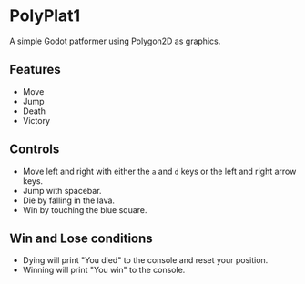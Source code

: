 # PolyPlat1
A simple Godot patformer using Polygon2D as graphics.

## Features
* Move
* Jump
* Death
* Victory

## Controls
* Move left and right with either the `a` and `d` keys or the left and right arrow keys.
* Jump with spacebar.
* Die by falling in the lava.
* Win by touching the blue square.

## Win and Lose conditions
* Dying will print "You died" to the console and reset your position.
* Winning will print "You win" to the console.

